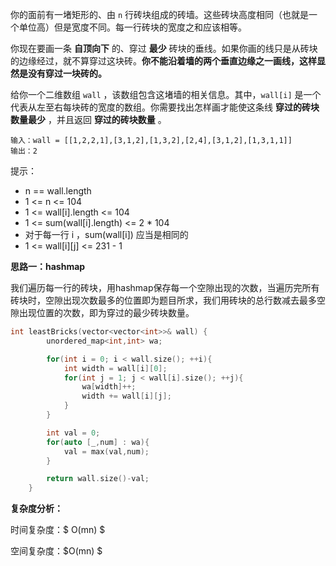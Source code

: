 
你的面前有一堵矩形的、由 `n` 行砖块组成的砖墙。这些砖块高度相同（也就是一个单位高）但是宽度不同。每一行砖块的宽度之和应该相等。

你现在要画一条 **自顶向下** 的、穿过 **最少** 砖块的垂线。如果你画的线只是从砖块的边缘经过，就不算穿过这块砖。**你不能沿着墙的两个垂直边缘之一画线，这样显然是没有穿过一块砖的。**

给你一个二维数组 `wall` ，该数组包含这堵墙的相关信息。其中，`wall[i]` 是一个代表从左至右每块砖的宽度的数组。你需要找出怎样画才能使这条线 **穿过的砖块数量最少** ，并且返回 **穿过的砖块数量** 。



```
输入：wall = [[1,2,2,1],[3,1,2],[1,3,2],[2,4],[3,1,2],[1,3,1,1]]
输出：2
```


提示：

+ n == wall.length
+ 1 <= n <= 104
+ 1 <= wall[i].length <= 104
+ 1 <= sum(wall[i].length) <= 2 * 104
+ 对于每一行 i ，sum(wall[i]) 应当是相同的
+ 1 <= wall[i][j] <= 231 - 1



<b>思路一：hashmap</b>

我们遍历每一行的砖块，用hashmap保存每一个空隙出现的次数，当遍历完所有砖块时，空隙出现次数最多的位置即为题目所求，我们用砖块的总行数减去最多空隙出现位置的次数，即为穿过的最少砖块数量。

```c++
int leastBricks(vector<vector<int>>& wall) {
        unordered_map<int,int> wa;

        for(int i = 0; i < wall.size(); ++i){
            int width = wall[i][0];
            for(int j = 1; j < wall[i].size(); ++j){
                wa[width]++;
                width += wall[i][j];
            }
        }

        int val = 0;
        for(auto [_,num] : wa){
            val = max(val,num);
        }

        return wall.size()-val;
    }
```

<b>复杂度分析：</b>

时间复杂度：$ O(mn) $

空间复杂度：$O(mn) $ 


